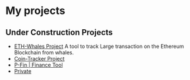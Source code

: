 # My projects

## Under Construction Projects
- [ETH-Whales Project](https://eth-whales.com) A tool to track Large transaction on the Ethereum Blockchain from whales. 
- [Coin-Tracker Project](https://crypto.phil-schmidtke.de)
- [P-Fin | Finance Tool](https://www.p-fin.de)
- [Private](https://www.phil-schmidtke.de)
